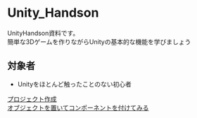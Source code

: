# Unity_Handson
UnityHandson資料です。  
簡単な3Dゲームを作りながらUnityの基本的な機能を学びましょう

## 対象者
- Unityをほとんど触ったことのない初心者


[プロジェクト作成](https://github.com/Naja-Naja/Unity_Handson/blob/main/Handson/CreateProject.md)  
[オブジェクトを置いてコンポーネントを付けてみる](https://github.com/Naja-Naja/Unity_Handson/blob/main/Handson/CreateProject.md)  
